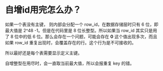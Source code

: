 # 自增id用完怎么办？

如果一个表没有主键， 则内部会分配一个 row\_id，在数据存储层时只有 6 位，即最大值是 2^48 -1。但是在代码里是 8 位长整型。所以如果当 row\_id 其实只是用了 8 位中的低 6 位。那么会存在一个问题，可能会存在 **0** 这个值出现多次，而且如果 row\_id 重复出现时，会覆盖存在的行。这个行为是不可接收的。

所以最好还是每个表需要显示定义主键。

自增整型在用尽时，会一直取当前最大值，所以会报重复 key 的错。

